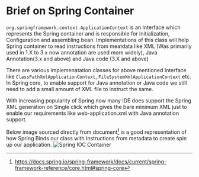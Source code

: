 # Brief on Spring Container
`org.springframework.context.ApplicationContext` is an Interface which represents the Spring container and is responsible for Initialization, Configuration and assembling bean. Implementations of this class will help Spring container to read instructions from meatdata like XML (Was primarily used  in 1.X to 3.x now annotation are used more widely), Java Annotation(3.x and above) and Java code (3.X and above)

There are various implemenatation classes for above mentioned Interface like `ClassPathXmlApplicationContext`, `FileSystemXmlApplicationContext` etc. In Spring core, to enable support for Java annotation or Java code we still need to add a small amount of XML file to instruct the same.

With increasing popularity of Spring now many IDE does support the Spring XML generation on Single click which gives the bare minimum XML just to enable our requirements like web-application.xml with Java annotation support.

Below image sourced directly from document[^1] is a good representation of how Spring Binds our class with Instructions from metadata to create spin up our application.
![Spring IOC Container](https://docs.spring.io/spring-framework/docs/current/spring-framework-reference/images/container-magic.png)

[^1]: https://docs.spring.io/spring-framework/docs/current/spring-framework-reference/core.html#spring-core
<!--stackedit_data:
eyJoaXN0b3J5IjpbLTkzNzA4ODQ4NywtMjA4ODc0NjYxMl19
-->